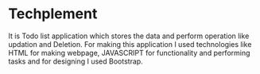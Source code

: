 # Techplement
It is Todo list application which stores the data and perform operation like updation and Deletion. For making this application I used technologies like HTML for making webpage, JAVASCRIPT for functionality and performing tasks and for designing I used Bootstrap.

